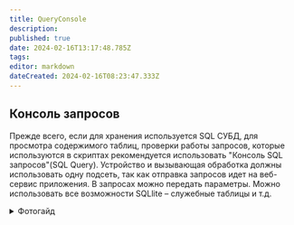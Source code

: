 ```yaml
---
title: QueryConsole
description: 
published: true
date: 2024-02-16T13:17:48.785Z
tags: 
editor: markdown
dateCreated: 2024-02-16T08:23:47.333Z
---
```


## Консоль запросов
Прежде всего, если для хранения используется SQL СУБД, для просмотра содержимого таблиц, проверки работы запросов, которые используются в скриптах рекомендуется использовать "Консоль SQL запросов"(SQL Query). Устройство и вызывающая обработка должны использовать одну подсеть, так как отправка запросов идет на веб-сервис приложения. В запросах можно передать параметры. Можно использовать все возможности SQLlite – служебные таблицы и т.д.
<details>
<summary>Фотогайд</summary>
<br>
<img src="/files/Pastedimage20240122163152.png" width=1100>
<br>
<img src="/files/Pastedimage20240122163211.png" width=1100> 
</details>